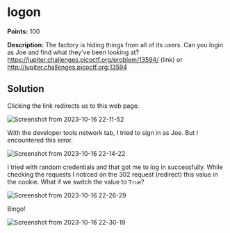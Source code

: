 # logon


**Points:** 100

**Description:** The factory is hiding things from all of its users. Can you login as Joe and find what they've been looking at? https://jupiter.challenges.picoctf.org/problem/13594/ (link) or http://jupiter.challenges.picoctf.org:13594



## Solution 



Clicking the link redirects us to this web page.


![Screenshot from 2023-10-16 22-11-52](https://github.com/HelsNetwork/CTF-writeups/assets/87879515/8f41e048-daf0-4ee4-8203-335b95eb73a1)


With the developer tools network tab, I tried to sign in as Joe. But I encountered this error.


![Screenshot from 2023-10-16 22-14-22](https://github.com/HelsNetwork/CTF-writeups/assets/87879515/66fa4b78-8006-4e0e-a8be-6c9757c2924a)

I tried with random credentials and that got me to log in successfully. While checking the requests I noticed on the 302 request (redirect) this value in the cookie. What if we switch the value to `True`? 

![Screenshot from 2023-10-16 22-26-29](https://github.com/HelsNetwork/CTF-writeups/assets/87879515/d7673202-6f2f-4eff-a0ce-1edb370941df)


Bingo!

![Screenshot from 2023-10-16 22-30-19](https://github.com/HelsNetwork/CTF-writeups/assets/87879515/f646aae9-0b64-4037-bfa0-f2f892f0e8f0)
